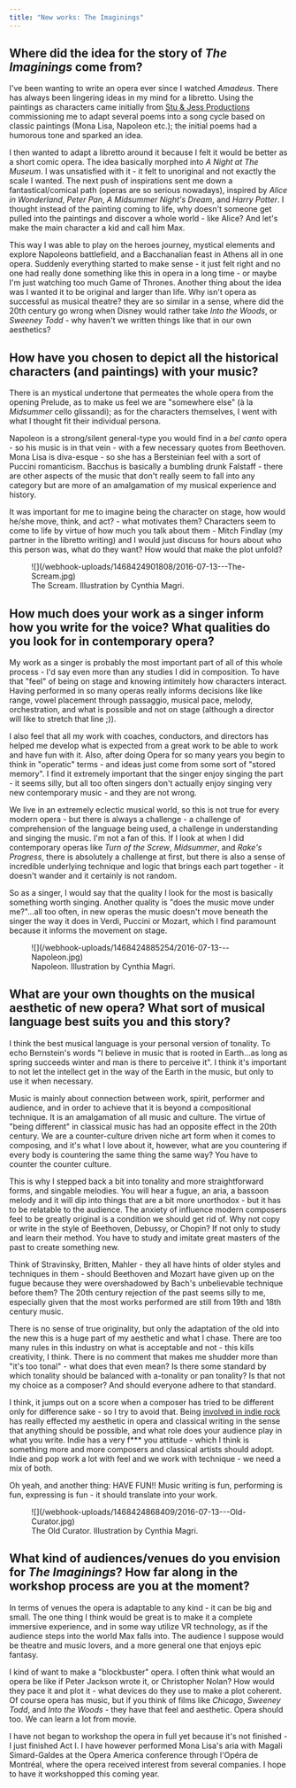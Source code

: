 ```yaml
---
title: "New works: The Imaginings"
---
```


## Where did the idea for the story of *The Imaginings* come from?

I've been wanting to write an opera ever since I watched *Amadeus*. There has always been lingering ideas in my mind for a libretto. Using the paintings as characters came initially from [Stu & Jess Productions](/scene/companies/stujess-productions/) commissioning me to adapt several poems into a song cycle based on classic paintings (Mona Lisa, Napoleon etc.); the initial poems had a humorous tone and sparked an idea. 

I then wanted to adapt a libretto around it because I felt it would be better as a short comic opera. The idea basically morphed into *A Night at The Museum*. I was unsatisfied with it - it felt to unoriginal and not exactly the scale I wanted. The next push of inspirations sent me down a fantastical/comical path (operas are so serious nowadays), inspired by *Alice in Wonderland*, *Peter Pan*, *A Midsummer Night's Dream*, and *Harry Potter*. I thought instead of the painting coming to life, why doesn't someone get pulled into the paintings and discover a whole world - like Alice? And let's make the main character a kid and call him Max. 

This way I was able to play on the heroes journey, mystical elements and explore Napoleons battlefield, and a Bacchanalian feast in Athens all in one opera. Suddenly everything started to make sense - it just felt right and no one had really done something like this in opera in a long time  - or maybe I'm just watching too much Game of Thrones. Another thing about the idea was I wanted it to be original and larger than life. Why isn't opera as successful as musical theatre? they are so similar in a sense, where did the 20th century go wrong when Disney would rather take *Into the Woods*, or *Sweeney Todd* - why haven't we written things like that in our own aesthetics? 

## How have you chosen to depict all the historical characters (and paintings) with your music?

There is an mystical undertone that permeates the whole opera from the opening Prelude, as to make us feel we are "somewhere else" (à la *Midsummer* cello glissandi); as for the characters themselves, I went with what I thought fit their individual persona. 

Napoleon is a strong/silent general-type you would find in a *bel canto* opera - so his music is in that vein - with a few necessary quotes from Beethoven. Mona Lisa is diva-esque - so she has a Bersteinian feel with a sort of Puccini romanticism. Bacchus is basically a bumbling drunk Falstaff - there are other aspects of the music that don't really seem to fall into any category but are more of an amalgamation of my musical experience and history. 

It was important for me to imagine being the character on stage, how would he/she move, think, and act? - what motivates them? Characters seem to come to life by virtue of how much you talk about them - Mitch Findlay (my partner in the libretto writing) and I would just discuss for hours about who this person was, what do they want? How would that make the plot unfold?

<figure data-type="image">
![](/webhook-uploads/1468424901808/2016-07-13---The-Scream.jpg)
<figcaption>The Scream. Illustration by Cynthia Magri.</figcaption>
</figure>

## How much does your work as a singer inform how you write for the voice? What qualities do you look for in contemporary opera?

My work as a singer is probably the most important part of all of this whole process - I'd say even more than any studies I did in composition. To have that "feel" of being on stage and knowing intimitely how characters interact. Having performed in so many operas really informs decisions like like range, vowel placement through passaggio, musical pace, melody, orchestration, and what is possible and not on stage (although a director will like to stretch that line ;)).

I also feel that all my work with coaches, conductors, and directors has helped me develop what is expected from a great work to be able to work and have fun with it. Also, after doing Opera for so many years you begin to think in "operatic" terms - and ideas just come from some sort of "stored memory". I find it extremely important that the singer enjoy singing the part - it seems silly, but all too often singers don't actually enjoy singing very new contemporary music - and they are not wrong. 

We live in an extremely eclectic musical world, so this is not true for every modern opera - but there is always a challenge - a challenge of comprehension of the language being used, a challenge in understanding and singing the music. I'm not a fan of this. If I look at when I did contemporary operas like *Turn of the Screw*, *Midsummer*, and *Rake's Progress*, there is absolutely a challenge at first, but there is also a sense of incredible underlying technique and logic that brings each part together - it doesn't wander and it certainly is not random. 

So as a singer, I would say that the quality I look for the most is basically something worth singing. Another quality is "does the music move under me?"...all too often, in new operas the music doesn't move beneath the singer the way it does in Verdi, Puccini or Mozart, which I find paramount because it informs the movement on stage.  

<figure data-type="image">
![](/webhook-uploads/1468424885254/2016-07-13---Napoleon.jpg)
<figcaption>Napoleon. Illustration by Cynthia Magri.</figcaption>
</figure>

## What are your own thoughts on the musical aesthetic of new opera? What sort of musical language best suits you and this story?

I think the best musical language is your personal version of tonality. To echo Bernstein's words "I believe in music that is rooted in Earth...as long as spring succeeds winter and man is there to perceive it". I think it's important to not let the intellect get in the way of the Earth in the music, but only to use it when necessary. 

Music is mainly about connection between work, spirit, performer and audience, and in order to achieve that it is beyond a compositional technique. It is an amalgamation of all music and culture. The virtue of "being different" in classical music has had an opposite effect in the 20th century. We are a counter-culture driven niche art form when it comes to composing, and it's what I love about it, however, what are you countering if every body is countering the same thing the same way? You have to counter the counter culture. 

This is why I stepped back a bit into tonality and more straightforward forms, and singable melodies. You will hear a fugue, an aria, a bassoon melody and it will dip into things that are a bit more unorthodox - but it has to be relatable to the audience. The anxiety of influence modern composers feel to be greatly original is a condition we should get rid of. Why not copy or write in the style of Beethoven, Debussy, or Chopin? If not only to study and learn their method. You have to study and imitate great masters of the past to create something new. 

Think of Stravinsky, Britten, Mahler - they all have hints of older styles and techniques in them - should Beethoven and Mozart have given up on the fugue because they were overshadowed by Bach's unbelievable technique before them? The 20th century rejection of the past seems silly to me, especially given that the most works performed are still from 19th and 18th century music.

There is no sense of true originality, but only the adaptation of the old into the new this is a huge part of my aesthetic and what I chase. There are too many rules in this industry on what is acceptable and not - this kills creativity, I think. There is no comment that makes me shudder more than "it's too tonal" - what does that even mean? Is there some standard by which tonality should be balanced with a-tonality or pan tonality? Is that not my choice as a composer? And should everyone adhere to that standard. 

I think, it jumps out on a score when a composer has tried to be different only for difference sake - so I try to avoid that. Being [involved in indie rock](https://videoman.bandcamp.com/) has really effected my aesthetic in opera and classical writing in the sense that anything should be possible, and what role does your audience play in what you write. Indie has a very f\*\*\* you attitude - which I think is something more and more composers and classical artists should adopt. Indie and pop work a lot with feel and we work with technique - we need a mix of both. 

Oh yeah, and another thing: HAVE FUN!! Music writing is fun, performing is fun, expressing is fun - it should translate into your work. 

<figure data-type="image">
![](/webhook-uploads/1468424868409/2016-07-13---Old-Curator.jpg)
<figcaption>The Old Curator. Illustration by Cynthia Magri.</figcaption>
</figure>

## What kind of audiences/venues do you envision for *The Imaginings*? How far along in the workshop process are you at the moment?

In terms of venues the opera is adaptable to any kind - it can be big and small. The one thing I think would be great is to make it a complete immersive experience, and in some way utilize VR technology, as if the audience steps into the world Max falls into. The audience I suppose would be theatre and music lovers, and a more general one that enjoys epic fantasy. 

I kind of want to make a "blockbuster" opera. I often think what would an opera be like if Peter Jackson wrote it, or Christopher Nolan? How would they pace it and plot it - what devices do they use to make a plot coherent. Of course opera has music, but if you think of films like *Chicago*, *Sweeney Todd*, and *Into the Woods* - they have that feel and aesthetic. Opera should too. We can learn a lot from movie. 

I have not began to workshop the opera in full yet because it's not finished - I just finished Act I. I have however performed Mona Lisa's aria with Magali Simard-Galdes at the Opera America conference through l'Opéra de Montréal, where the opera received interest from several companies. I hope to have it workshopped this coming year. 
